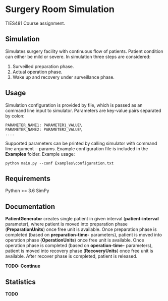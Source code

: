 # Surgery Room Simulation
TIES481 Course assignment.

## Simulation

Simulates surgery facility with continuous flow of patients. Patient condition can either be mild or severe. In simulation three steps are considered:
1. Surveilled preparation phase.
2. Actual operation phase.
3. Wake up and recovery under surveillance phase.


## Usage

Simulation configuration is provided by file, which is passed as an command line input to simulator. Parameters are key-value pairs separated by colon:

```
PARAMETER_NAME1: PARAMETER1_VALUE\
PARAMETER_NAME2: PARAMETER2_VALUE\
....
```

Supported parameters can be printed by calling simulator with command line argument --params. Example configuration file is included in the **Examples** folder.
Example usage:
```
python main.py --conf Examples\configuration.txt
```
## Requirements
Python >= 3.6
SimPy


## Documentation

**PatientGenerator** creates single patient in given interval (**patient-interval** parameter), where patient is moved into preparation phase (**PreparationUnits**) once free unit is available. Once preparation phase is completed (based on **preparation-time-** parameters), patient is moved into operation phase (**OperationUnits**) once free unit is available. Once operation phase is completed (based on **operation-time-** parameters), patient is moved into recovery phase (**RecoveryUnits**) once free unit is available.
After recover phase is completed, patient is released.


**TODO: Continue**


## Statistics

**TODO**
